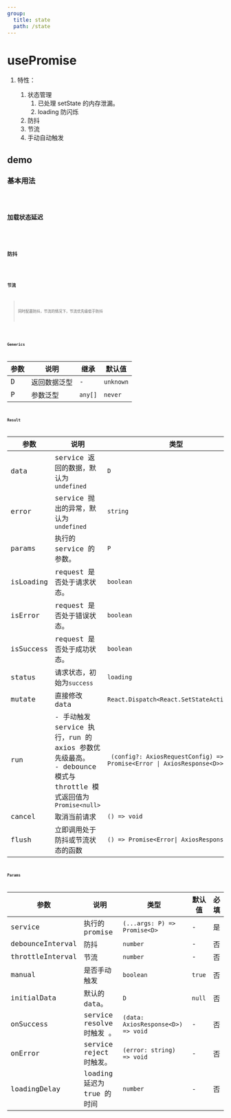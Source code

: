 ```yaml
---
group:
  title: state
  path: /state
---
```


# usePromise

1. 特性：

   1. 状态管理
      1. 已处理 setState 的内存泄漏。
      2. loading 防闪烁
   2. 防抖
   3. 节流
   4. 手动自动触发

## demo

### 基本用法

<code src="./Demo/index.tsx"/>

### 加载状态延迟

<code src="./Demo/LoadingDelay.tsx"/>

### 防抖

<code src="./Demo/debounce.tsx"/>

### 节流

> 同时配置防抖，节流的情况下，节流优先级低于防抖

<code src="./Demo/throttle.tsx"/>

### Generics

| 参数 | 说明         | 继承    | 默认值    |
| ---- | ------------ | ------- | --------- |
| D    | 返回数据泛型 | -       | `unknown` |
| P    | 参数泛型     | `any[]` | `never`   |

### Result

| 参数      | 说明                                                         | 类型                                                         |
| --------- | ------------------------------------------------------------ | ------------------------------------------------------------ |
| data      | service 返回的数据，默认为 `undefined`                       | `D`                                                          |
| error     | service 抛出的异常，默认为 `undefined`                       | `string`                                                     |
| params    | 执行的 service 的参数。                                      | `P`                                                          |
| isLoading | request 是否处于请求状态。                                   | `boolean`                                                    |
| isError   | request 是否处于错误状态。                                   | `boolean`                                                    |
| isSuccess | request 是否处于成功状态。                                   | `boolean`                                                    |
| status    | 请求状态，初始为`success`                                    | `loading`                                                    |
| mutate    | 直接修改 data                                                | `React.Dispatch<React.SetStateAction<D>>`                    |
| run       | - 手动触发 service 执行，run 的 axios 参数优先级最高。<br />- debounce 模式与 throttle 模式返回值为 `Promise<null>` | ` (config?: AxiosRequestConfig) => Promise<Error \| AxiosResponse<D>>` |
| cancel    | 取消当前请求                                                 | `() => void`                                                 |
| flush     | 立即调用处于防抖或节流状态的函数                             | `() => Promise<Error\| AxiosResponse<D>>`                    |

### Params

| **参数**         | **说明**                   | **类型**                           | **默认值** | 必填 |
| ---------------- | -------------------------- | ---------------------------------- | ---------- | ---- |
| service          | 执行的 promise             | `(...args: P) => Promise<D>`       | -          | 是   |
| debounceInterval | 防抖                       | `number`                           | -          | 否   |
| throttleInterval | 节流                       | `number`                           | -          | 否   |
| manual           | 是否手动触发               | `boolean`                          | `true`     | 否   |
| initialData      | 默认的 data。              | `D`                                | `null`     | 否   |
| onSuccess        | service resolve 时触发 。  | `(data: AxiosResponse<D>) => void` | -          | 否   |
| onError          | service reject 时触发。    | `(error: string) => void`          | -          | 否   |
| loadingDelay     | loading 延迟为 true 的时间 | `number`                           | -          | 否   |
